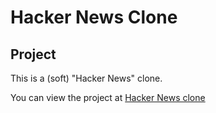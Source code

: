 # Hacker News Clone

## Project

This is a (soft) "Hacker News" clone.

You can view the project at [Hacker News clone](https://jeremyirvine.github.io/hacker-news/)
